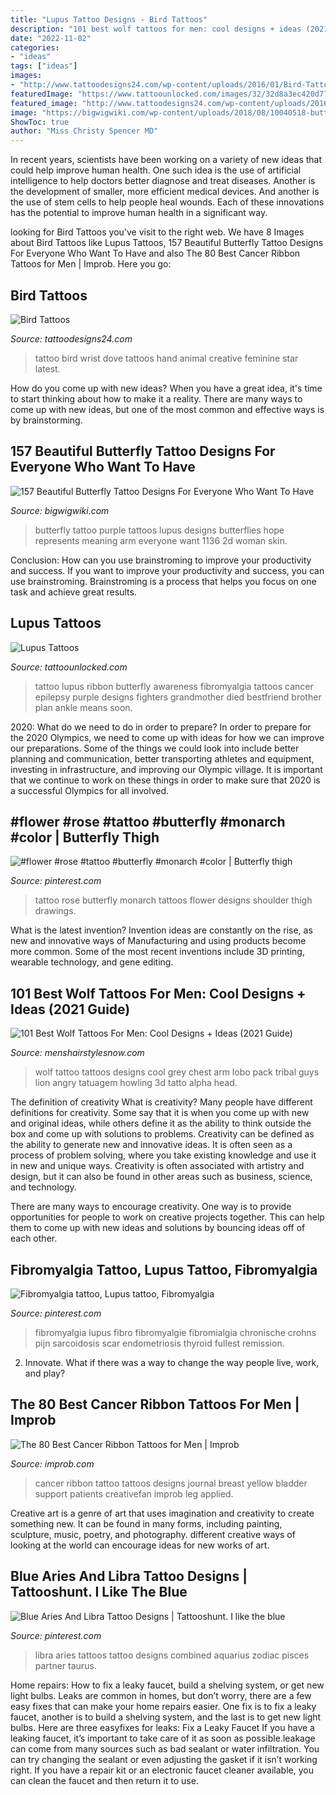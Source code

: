 ```yaml
---
title: "Lupus Tattoo Designs - Bird Tattoos"
description: "101 best wolf tattoos for men: cool designs + ideas (2021 guide)"
date: "2022-11-02"
categories:
- "ideas"
tags: ["ideas"]
images:
- "http://www.tattoodesigns24.com/wp-content/uploads/2016/01/Bird-Tattoo-On-WristTD24032-427x600.jpg"
featuredImage: "https://www.tattoounlocked.com/images/32/32d8a3ec420d77e86c95931c3d71dc42.jpeg"
featured_image: "http://www.tattoodesigns24.com/wp-content/uploads/2016/01/Bird-Tattoo-On-WristTD24032-427x600.jpg"
image: "https://bigwigwiki.com/wp-content/uploads/2018/08/10040518-butterfly-tattoo-.jpg"
ShowToc: true
author: "Miss Christy Spencer MD"
---
```



In recent years, scientists have been working on a variety of new ideas that could help improve human health. One such idea is the use of artificial intelligence to help doctors better diagnose and treat diseases. Another is the development of smaller, more efficient medical devices. And another is the use of stem cells to help people heal wounds. Each of these innovations has the potential to improve human health in a significant way.

	

		
looking for Bird Tattoos you've visit to the right web. We have 8 Images about Bird Tattoos like Lupus Tattoos, 157 Beautiful Butterfly Tattoo Designs For Everyone Who Want To Have and also The 80 Best Cancer Ribbon Tattoos for Men | Improb. Here you go:
		
    
## Bird Tattoos

<img loading=lazy src="http://www.tattoodesigns24.com/wp-content/uploads/2016/01/Bird-Tattoo-On-WristTD24032-427x600.jpg" onerror="this.onerror=null;this.src='https://tse2.mm.bing.net/th?id=OIP.8JTt9WVW720Hs_F8vYcqkAHaKa&amp;pid=15.1';" alt="Bird Tattoos">

_Source: tattoodesigns24.com_

>tattoo bird wrist dove tattoos hand animal creative feminine star latest. 

	

How do you come up with new ideas?
When you have a great idea, it's time to start thinking about how to make it a reality. There are many ways to come up with new ideas, but one of the most common and effective ways is by brainstorming.

    
## 157 Beautiful Butterfly Tattoo Designs For Everyone Who Want To Have

<img loading=lazy src="https://bigwigwiki.com/wp-content/uploads/2018/08/10040518-butterfly-tattoo-.jpg" onerror="this.onerror=null;this.src='https://tse2.mm.bing.net/th?id=OIP.bj5-md2v8FgM79fmcm-VIQHaJ4&amp;pid=15.1';" alt="157 Beautiful Butterfly Tattoo Designs For Everyone Who Want To Have">

_Source: bigwigwiki.com_

>butterfly tattoo purple tattoos lupus designs butterflies hope represents meaning arm everyone want 1136 2d woman skin. 

	

Conclusion: How can you use brainstroming to improve your productivity and success.
If you want to improve your productivity and success, you can use brainstroming. Brainstroming is a process that helps you focus on one task and achieve great results.

    
## Lupus Tattoos

<img loading=lazy src="https://www.tattoounlocked.com/images/32/32d8a3ec420d77e86c95931c3d71dc42.jpeg" onerror="this.onerror=null;this.src='https://tse4.mm.bing.net/th?id=OIP.37_XYzzM4rKHmIbKf8lVDQHaHZ&amp;pid=15.1';" alt="Lupus Tattoos">

_Source: tattoounlocked.com_

>tattoo lupus ribbon butterfly awareness fibromyalgia tattoos cancer epilepsy purple designs fighters grandmother died bestfriend brother plan ankle means soon. 

	

2020: What do we need to do in order to prepare?
In order to prepare for the 2020 Olympics, we need to come up with ideas for how we can improve our preparations. Some of the things we could look into include better planning and communication, better transporting athletes and equipment, investing in infrastructure, and improving our Olympic village. It is important that we continue to work on these things in order to make sure that 2020 is a successful Olympics for all involved.

    
## #flower #rose #tattoo #butterfly #monarch #color | Butterfly Thigh

<img loading=lazy src="https://i.pinimg.com/originals/0c/c5/0c/0cc50c582673da4af3f264d4694826e3.jpg" onerror="this.onerror=null;this.src='https://tse2.mm.bing.net/th?id=OIP.k4WcpmK5AOODsXvzF6R5NAHaHa&amp;pid=15.1';" alt="#flower #rose #tattoo #butterfly #monarch #color | Butterfly thigh">

_Source: pinterest.com_

>tattoo rose butterfly monarch tattoos flower designs shoulder thigh drawings. 

	

What is the latest invention?
Invention ideas are constantly on the rise, as new and innovative ways of Manufacturing and using products become more common. Some of the most recent inventions include 3D printing, wearable technology, and gene editing.

    
## 101 Best Wolf Tattoos For Men: Cool Designs + Ideas (2021 Guide)

<img loading=lazy src="https://www.menshairstylesnow.com/wp-content/uploads/2019/02/Cool-Wolf-Tattoo-Ideas-For-Men.jpg" onerror="this.onerror=null;this.src='https://tse1.mm.bing.net/th?id=OIP.UG1W2cCZkTI5irNPC-Hb0AHaHa&amp;pid=15.1';" alt="101 Best Wolf Tattoos For Men: Cool Designs + Ideas (2021 Guide)">

_Source: menshairstylesnow.com_

>wolf tattoo tattoos designs cool grey chest arm lobo pack tribal guys lion angry tatuagem howling 3d tatto alpha head. 

	

The definition of creativity
What is creativity? Many people have different definitions for creativity. Some say that it is when you come up with new and original ideas, while others define it as the ability to think outside the box and come up with solutions to problems.
Creativity can be defined as the ability to generate new and innovative ideas. It is often seen as a process of problem solving, where you take existing knowledge and use it in new and unique ways. Creativity is often associated with artistry and design, but it can also be found in other areas such as business, science, and technology.

There are many ways to encourage creativity. One way is to provide opportunities for people to work on creative projects together. This can help them to come up with new ideas and solutions by bouncing ideas off of each other.

    
## Fibromyalgia Tattoo, Lupus Tattoo, Fibromyalgia

<img loading=lazy src="https://i.pinimg.com/736x/d3/f6/95/d3f695238c653d5af978f88bbb1dd9a8--fibromyalgia-tattoo-lupus-tattoo.jpg" onerror="this.onerror=null;this.src='https://tse4.mm.bing.net/th?id=OIP.LQjhQ7C7_5j0PhJa9yI83AHaJ4&amp;pid=15.1';" alt="Fibromyalgia tattoo, Lupus tattoo, Fibromyalgia">

_Source: pinterest.com_

>fibromyalgia lupus fibro fibromyalgie fibromialgia chronische crohns pijn sarcoidosis scar endometriosis thyroid fullest remission. 

	

2. Innovate. What if there was a way to change the way people live, work, and play?

    
## The 80 Best Cancer Ribbon Tattoos For Men | Improb

<img loading=lazy src="https://cdn.improb.com/wp-content/uploads/2019/07/Cede-Malis.jpg" onerror="this.onerror=null;this.src='https://tse1.mm.bing.net/th?id=OIP.e7PyugNyKWBWcqkmc6pleQHaHa&amp;pid=15.1';" alt="The 80 Best Cancer Ribbon Tattoos for Men | Improb">

_Source: improb.com_

>cancer ribbon tattoo tattoos designs journal breast yellow bladder support patients creativefan improb leg applied. 

	

Creative art is a genre of art that uses imagination and creativity to create something new. It can be found in many forms, including painting, sculpture, music, poetry, and photography. different creative ways of looking at the world can encourage ideas for new works of art.

    
## Blue Aries And Libra Tattoo Designs | Tattooshunt. I Like The Blue

<img loading=lazy src="https://s-media-cache-ak0.pinimg.com/736x/cd/0b/fa/cd0bfaec6bc35fca5266d445a4712709.jpg" onerror="this.onerror=null;this.src='https://tse3.mm.bing.net/th?id=OIP.HNyC3RZUZdzVQdVhQDLlsgHaHa&amp;pid=15.1';" alt="Blue Aries And Libra Tattoo Designs | Tattooshunt. I like the blue">

_Source: pinterest.com_

>libra aries tattoos tattoo designs combined aquarius zodiac pisces partner taurus. 

	

Home repairs: How to fix a leaky faucet, build a shelving system, or get new light bulbs.
Leaks are common in homes, but don’t worry, there are a few easy fixes that can make your home repairs easier. One fix is to fix a leaky faucet, another is to build a shelving system, and the last is to get new light bulbs. Here are three easyfixes for leaks: 
Fix a Leaky Faucet
If you have a leaking faucet, it’s important to take care of it as soon as possible.leakage can come from many sources such as bad sealant or water infiltration. You can try changing the sealant or even adjusting the gasket if it isn’t working right. If you have a repair kit or an electronic faucet cleaner available, you can clean the faucet and then return it to use.

